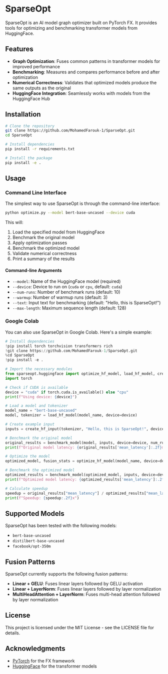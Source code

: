 # SparseOpt

SparseOpt is an AI model graph optimizer built on PyTorch FX. It provides tools for optimizing and benchmarking transformer models from HuggingFace.

## Features

- **Graph Optimization**: Fuses common patterns in transformer models for improved performance
- **Benchmarking**: Measures and compares performance before and after optimization
- **Numerical Correctness**: Validates that optimized models produce the same outputs as the original
- **HuggingFace Integration**: Seamlessly works with models from the HuggingFace Hub

## Installation

```bash
# Clone the repository
git clone https://github.com/MohamedFarouk-1/SparseOpt.git
cd SparseOpt

# Install dependencies
pip install -r requirements.txt

# Install the package
pip install -e .
```

## Usage

### Command Line Interface

The simplest way to use SparseOpt is through the command-line interface:

```bash
python optimize.py --model bert-base-uncased --device cuda
```

This will:
1. Load the specified model from HuggingFace
2. Benchmark the original model
3. Apply optimization passes
4. Benchmark the optimized model
5. Validate numerical correctness
6. Print a summary of the results

#### Command-line Arguments

- `--model`: Name of the HuggingFace model (required)
- `--device`: Device to run on (`cuda` or `cpu`, default: `cuda`)
- `--num-runs`: Number of benchmark runs (default: 10)
- `--warmup`: Number of warmup runs (default: 3)
- `--text`: Input text for benchmarking (default: "Hello, this is SparseOpt!")
- `--max-length`: Maximum sequence length (default: 128)

### Google Colab

You can also use SparseOpt in Google Colab. Here's a simple example:

```python
# Install dependencies
!pip install torch torchvision transformers rich
!git clone https://github.com/MohamedFarouk-1/SparseOpt.git
%cd SparseOpt
!pip install -e .

# Import the necessary modules
from sparseopt.huggingface import optimize_hf_model, load_hf_model, create_hf_input, benchmark_model
import torch

# Check if CUDA is available
device = "cuda" if torch.cuda.is_available() else "cpu"
print(f"Using device: {device}")

# Load a model and tokenizer
model_name = "bert-base-uncased"
model, tokenizer = load_hf_model(model_name, device=device)

# Create example input
inputs = create_hf_input(tokenizer, "Hello, this is SparseOpt!", device=device)

# Benchmark the original model
original_results = benchmark_model(model, inputs, device=device, num_runs=10, warmup=3)
print(f"Original model latency: {original_results['mean_latency']:.2f}ms")

# Optimize the model
optimized_model, fusion_stats = optimize_hf_model(model_name, device=device)

# Benchmark the optimized model
optimized_results = benchmark_model(optimized_model, inputs, device=device, num_runs=10, warmup=3)
print(f"Optimized model latency: {optimized_results['mean_latency']:.2f}ms")

# Calculate speedup
speedup = original_results["mean_latency"] / optimized_results["mean_latency"]
print(f"Speedup: {speedup:.2f}x")
```

## Supported Models

SparseOpt has been tested with the following models:

- `bert-base-uncased`
- `distilbert-base-uncased`
- `facebook/opt-350m`

## Fusion Patterns

SparseOpt currently supports the following fusion patterns:

- **Linear + GELU**: Fuses linear layers followed by GELU activation
- **Linear + LayerNorm**: Fuses linear layers followed by layer normalization
- **MultiHeadAttention + LayerNorm**: Fuses multi-head attention followed by layer normalization

## License

This project is licensed under the MIT License - see the LICENSE file for details.

## Acknowledgments

- [PyTorch](https://pytorch.org/) for the FX framework
- [HuggingFace](https://huggingface.co/) for the transformer models 